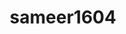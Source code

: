 ---
title: sameer1604
github: https://github.com/sameer1604
mode: dark
transition: 3s
archetype:
  - Little Bit of Everything
---
